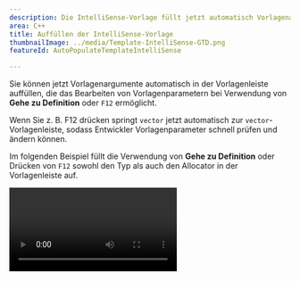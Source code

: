 ```yaml
---
description: Die IntelliSense-Vorlage füllt jetzt automatisch Vorlagenargumente mithilfe von „Gehe zu Definition” (F12) auf.
area: C++
title: Auffüllen der IntelliSense-Vorlage
thumbnailImage: ../media/Template-IntelliSense-GTD.png
featureId: AutoPopulateTemplateIntelliSense

---
```



Sie können jetzt Vorlagenargumente automatisch in der Vorlagenleiste auffüllen, die das Bearbeiten von Vorlagenparametern bei Verwendung von **Gehe zu Definition** oder `F12` ermöglicht.

Wenn Sie z. B. F12 drücken springt `vector` jetzt automatisch zur `vector`-Vorlagenleiste, sodass Entwickler Vorlagenparameter schnell prüfen und ändern können.

Im folgenden Beispiel füllt die Verwendung von **Gehe zu Definition** oder Drücken von `F12` sowohl den Typ als auch den Allocator in der Vorlagenleiste auf.

![Automatisches Auffüllen der IntelliSense-Vorlage](../media/Template-IntelliSense-GTD.mp4)
